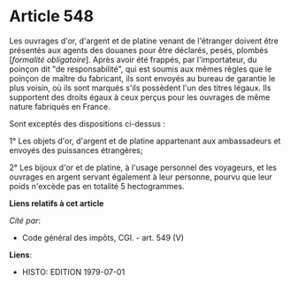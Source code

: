 # Article 548

Les ouvrages d'or, d'argent et de platine venant de l'étranger doivent être présentés aux agents des douanes pour être
déclarés, pesés, plombés [*formalité obligatoire*]. Après avoir été frappés, par l'importateur, du poinçon dit "de
responsabilité", qui est soumis aux mêmes règles que le poinçon de maître du fabricant, ils sont envoyés au bureau de
garantie le plus voisin, où ils sont marqués s'ils possèdent l'un des titres légaux. Ils supportent des droits égaux à ceux
perçus pour les ouvrages de même nature fabriqués en France.

Sont exceptés des dispositions ci-dessus :

1° Les objets d'or, d'argent et de platine appartenant aux ambassadeurs et envoyés des puissances étrangères;

2° Les bijoux d'or et de platine, à l'usage personnel des voyageurs, et les ouvrages en argent servant également à leur
personne, pourvu que leur poids n'excède pas en totalité 5 hectogrammes.

**Liens relatifs à cet article**

_Cité par_:

  - Code général des impôts, CGI. - art. 549 (V)

**Liens**:

  - HISTO: EDITION 1979-07-01
